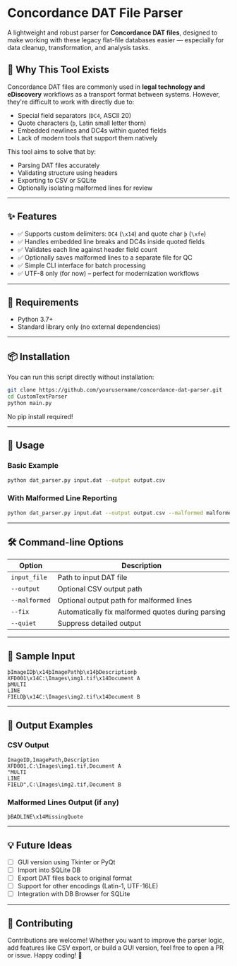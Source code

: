 # Concordance DAT File Parser

A lightweight and robust parser for **Concordance DAT files**, designed to make working with these legacy flat-file databases easier — especially for data cleanup, transformation, and analysis tasks.

## 📌 Why This Tool Exists

Concordance DAT files are commonly used in **legal technology and eDiscovery** workflows as a transport format between systems. However, they're difficult to work with directly due to:
- Special field separators (`DC4`, ASCII 20)
- Quote characters (`þ`, Latin small letter thorn)
- Embedded newlines and DC4s within quoted fields
- Lack of modern tools that support them natively

This tool aims to solve that by:
- Parsing DAT files accurately
- Validating structure using headers
- Exporting to CSV or SQLite
- Optionally isolating malformed lines for review

---

## ✨ Features

- ✅ Supports custom delimiters: `DC4` (`\x14`) and quote char `þ` (`\xfe`)
- ✅ Handles embedded line breaks and DC4s inside quoted fields
- ✅ Validates each line against header field count
- ✅ Optionally saves malformed lines to a separate file for QC
- ✅ Simple CLI interface for batch processing
- ✅ UTF-8 only (for now) – perfect for modernization workflows

---

## 🧰 Requirements

- Python 3.7+
- Standard library only (no external dependencies)

---

## 📦 Installation

You can run this script directly without installation:

```bash
git clone https://github.com/yourusername/concordance-dat-parser.git
cd CustomTextParser
python main.py
```

No pip install required!

---

## 🚀 Usage

### Basic Example

```bash
python dat_parser.py input.dat --output output.csv
```

### With Malformed Line Reporting

```bash
python dat_parser.py input.dat --output output.csv --malformed malformed_lines.dat
```

---

## 🛠️ Command-line Options

| Option | Description |
|--------|-------------|
| `input_file` | Path to input DAT file |
| `--output` | Optional CSV output path |
| `--malformed` | Optional output path for malformed lines |
| `--fix` | Automatically fix malformed quotes during parsing |
| `--quiet` | Suppress detailed output |

---

## 🧪 Sample Input

```text
þImageIDþ\x14þImagePathþ\x14þDescriptionþ
XFD001\x14C:\Images\img1.tif\x14Document A
þMULTI
LINE
FIELDþ\x14C:\Images\img2.tif\x14Document B
```

---

## 📁 Output Examples

### CSV Output

```csv
ImageID,ImagePath,Description
XFD001,C:\Images\img1.tif,Document A
"MULTI
LINE
FIELD",C:\Images\img2.tif,Document B
```

### Malformed Lines Output (if any)

```text
þBADLINE\x14MissingQuote
```

---

## 💡 Future Ideas

- [ ] GUI version using Tkinter or PyQt
- [ ] Import into SQLite DB
- [ ] Export DAT files back to original format
- [ ] Support for other encodings (Latin-1, UTF-16LE)
- [ ] Integration with DB Browser for SQLite

---

## 🤝 Contributing

Contributions are welcome! Whether you want to improve the parser logic, add features like CSV export, or build a GUI version, feel free to open a PR or issue.
Happy coding! 🚀
